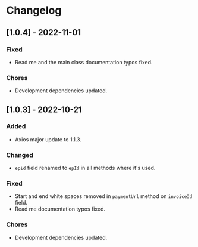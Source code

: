 # Changelog

## [1.0.4] - 2022-11-01

### Fixed

- Read me and the main class documentation typos fixed.

### Chores

- Development dependencies updated.

## [1.0.3] - 2022-10-21

### Added

- Axios major update to 1.1.3.

### Changed

- `epid` field renamed to `epId` in all methods where it's used.

### Fixed

- Start and end white spaces removed in `paymentUrl` method on `invoiceId` field.
- Read me documentation typos fixed.

### Chores

- Development dependencies updated.
